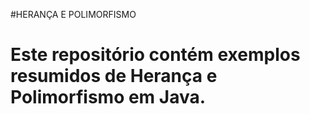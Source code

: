 #HERANÇA E POLIMORFISMO <h1>

Este repositório contém exemplos resumidos de Herança e Polimorfismo em Java.


